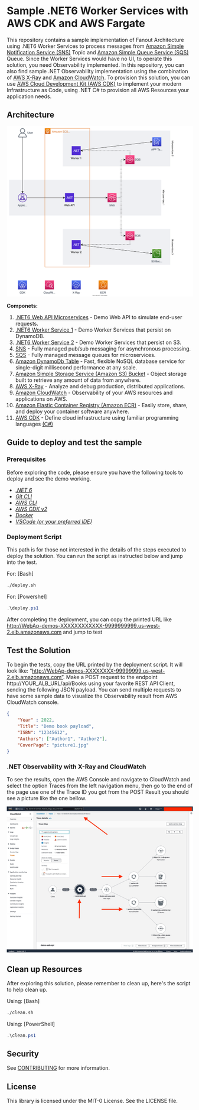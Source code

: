 # Sample .NET6 Worker Services with AWS CDK and AWS Fargate

This repository contains a sample implementation of Fanout Architecture using .NET6 Worker Services to process messages from [Amazon Simple Notification Service (SNS)](https://aws.amazon.com/sns/) Topic and [Amazon Simple Queue Service (SQS)](https://aws.amazon.com/sqs/) Queue. Since the Worker Services would have no UI, to operate this solution, you need Observability implemented. In this repository, you can also find sample .NET Observability implementation using the combination of [AWS X-Ray](https://aws.amazon.com/xray/) and [Amazon CloudWatch](https://aws.amazon.com/cloudwatch/). To provision this solution, you can use [AWS Cloud Development Kit (AWS CDK)](https://aws.amazon.com/cdk/) to implement your modern Infrastructure as Code, using .NET C# to provision all AWS Resources your application needs.

## Architecture

![Architecture Diagram](./.github/docs/imgs/microservices-dotnet-aws-cdk-CDK-Architecture-ECS-Fargate.svg)

**Componets:**

1. [.NET6 Web API Microservices](./WebAPI/README.md) - Demo Web API to simulate end-user requests.
1. [.NET6 Worker Service 1](./ServicesWorkerDb/README.md) - Demo Worker Services that persist on DynamoDB.
1. [.NET6 Worker Service 2](./ServicesWorkerIntegration/README.md) - Demo Worker Services that persist on S3.
1. [SNS](https://aws.amazon.com/sns/) - Fully managed pub/sub messaging for asynchronous processing.
1. [SQS](https://aws.amazon.com/sqs/) - Fully managed message queues for microservices.
1. [Amazon DynamoDb Table](https://docs.aws.amazon.com/amazondynamodb/latest/developerguide/Introduction.html) -  Fast, flexible NoSQL database service for single-digit millisecond performance at any scale.
1. [Amazon Simple Storage Service (Amazon S3) Bucket](https://aws.amazon.com/s3/) - Object storage built to retrieve any amount of data from anywhere.
1. [AWS X-Ray](https://aws.amazon.com/xray/) - Analyze and debug production, distributed applications.
1. [Amazon CloudWatch](https://aws.amazon.com/cloudwatch/) -  Observability of your AWS resources and applications on AWS.
1. [Amazon Elastic Container Registry (Amazon ECR)](https://aws.amazon.com/ecr/) - Easily store, share, and deploy your container software anywhere.
1. [AWS CDK](https://aws.amazon.com/cdk/) -
Define cloud infrastructure using familiar programming languages [(C#)](./WebAPI/src/infra/README.md)

## Guide to deploy and test the sample

### Prerequisites

Before exploring the code, please ensure you have the following tools to deploy and see the demo working.

* [_.NET 6_](https://dotnet.microsoft.com/en-us/download/dotnet/6.0)
* [_Git CLI_](https://git-scm.com/book/en/v2/Getting-Started-Installing-Git)
* [_AWS CLI_](https://docs.aws.amazon.com/cli/latest/userguide/getting-started-install.html)
* [_AWS CDK v2_](https://docs.aws.amazon.com/cdk/v2/guide/cli.html)
* [_Docker_](https://docs.docker.com/engine/install/)
* [_VSCode_ _(or your preferred IDE)_](https://code.visualstudio.com/)

### **Deployment Script**

This path is for those not interested in the details of the steps executed to deploy the solution. You can run the script as instructed below and jump into the test.

For: [Bash]

```bash
./deploy.sh
```

For: [Powershel]

```PowerShell
.\deploy.ps1
```

After completing the deployment, you can copy the printed URL like <http://WebAp-demos-XXXXXXXXXXXX-9999999999.us-west-2.elb.amazonaws.com> and jump to test


## Test the Solution

To begin the tests, copy the URL printed by the deployment script. It will look like: “http://WebAp-demos-XXXXXXXX-99999999.us-west-2.elb.amazonaws.com”. Make a POST request to the endpoint http://YOUR_ALB_URL/api/Books using your favorite REST API Client, sending the following JSON payload. You can send multiple requests to have some sample data to visualize the Observability result from AWS CloudWatch console.

```json
{
    "Year" : 2022,
    "Title": "Demo book payload",
    "ISBN": "12345612",
    "Authors": ["Author1", "Author2"],
    "CoverPage": "picture1.jpg"
}
```

### .NET Observability with X-Ray and CloudWatch

To see the results, open the AWS Console and navigate to CloudWatch and select the option Traces from the left navigation menu, then go to the end of the page use one of the Trace ID you got from the POST Result you should see a picture like the one bellow.

!["Observability Result"](./.github/docs/imgs/microservices-dotnet-aws-cdk-observability-result.jpg)

## Clean up Resources

After exploring this solution, please remember to clean up, here's the script to help clean up.

Using: [Bash]

```bash
./clean.sh
```

Using: [PowerShell]

```PowerShell
.\clean.ps1
```

## Security

See [CONTRIBUTING](CONTRIBUTING.md#security-issue-notifications) for more information.

## License

This library is licensed under the MIT-0 License. See the LICENSE file.
